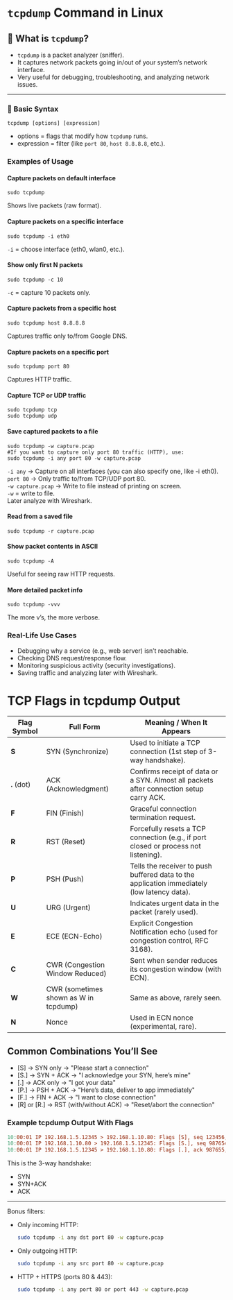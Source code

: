 # `tcpdump` Command in Linux

## 🔹 What is `tcpdump`?
- `tcpdump` is a packet analyzer (sniffer).
- It captures network packets going in/out of your system’s network interface.
- Very useful for debugging, troubleshooting, and analyzing network issues.

---
### 🔹 Basic Syntax
```
tcpdump [options] [expression]
```
- options = flags that modify how `tcpdump` runs.
- expression = filter (like `port 80`, `host 8.8.8.8`, etc.).


### Examples of Usage
#### Capture packets on default interface
```
sudo tcpdump
```
Shows live packets (raw format).
#### Capture packets on a specific interface
```
sudo tcpdump -i eth0
```
`-i` = choose interface (eth0, wlan0, etc.).

#### Show only first N packets
```
sudo tcpdump -c 10
```
`-c` = capture 10 packets only.

#### Capture packets from a specific host
```
sudo tcpdump host 8.8.8.8
```
Captures traffic only to/from Google DNS.

#### Capture packets on a specific port
```
sudo tcpdump port 80
```
Captures HTTP traffic.
#### Capture TCP or UDP traffic
```
sudo tcpdump tcp
sudo tcpdump udp
```
#### Save captured packets to a file
```
sudo tcpdump -w capture.pcap
#If you want to capture only port 80 traffic (HTTP), use:
sudo tcpdump -i any port 80 -w capture.pcap
```
`-i any` → Capture on all interfaces (you can also specify one, like -i eth0).  
`port 80` → Only traffic to/from TCP/UDP port 80.  
`-w capture.pcap` → Write to file instead of printing on screen.  
`-w` = write to file.  
Later analyze with Wireshark.
#### Read from a saved file
```
sudo tcpdump -r capture.pcap
```
#### Show packet contents in ASCII
```
sudo tcpdump -A
```
Useful for seeing raw HTTP requests.
#### More detailed packet info
```
sudo tcpdump -vvv
```
The more v’s, the more verbose.
### Real-Life Use Cases
- Debugging why a service (e.g., web server) isn’t reachable.
- Checking DNS request/response flow.
- Monitoring suspicious activity (security investigations).
- Saving traffic and analyzing later with Wireshark.

# TCP Flags in tcpdump Output
| Flag Symbol | Full Form                             | Meaning / When It Appears                                                                   |
| ----------- | ------------------------------------- | ------------------------------------------------------------------------------------------- |
| **S**       | SYN (Synchronize)                     | Used to initiate a TCP connection (1st step of 3-way handshake).                            |
| **.** (dot) | ACK (Acknowledgment)                  | Confirms receipt of data or a SYN. Almost all packets after connection setup carry ACK.     |
| **F**       | FIN (Finish)                          | Graceful connection termination request.                                                    |
| **R**       | RST (Reset)                           | Forcefully resets a TCP connection (e.g., if port closed or process not listening).         |
| **P**       | PSH (Push)                            | Tells the receiver to push buffered data to the application immediately (low latency data). |
| **U**       | URG (Urgent)                          | Indicates urgent data in the packet (rarely used).                                          |
| **E**       | ECE (ECN-Echo)                        | Explicit Congestion Notification echo (used for congestion control, RFC 3168).              |
| **C**       | CWR (Congestion Window Reduced)       | Sent when sender reduces its congestion window (with ECN).                                  |
| **W**       | CWR (sometimes shown as W in tcpdump) | Same as above, rarely seen.                                                                 |
| **N**       | Nonce                                 | Used in ECN nonce (experimental, rare).                                                     |

## Common Combinations You’ll See
- [S] → SYN only → "Please start a connection"
- [S.] → SYN + ACK → "I acknowledge your SYN, here’s mine"
- [.] → ACK only → "I got your data"
- [P.] → PSH + ACK → "Here’s data, deliver to app immediately"
- [F.] → FIN + ACK → "I want to close connection"
- [R] or [R.] → RST (with/without ACK) → "Reset/abort the connection"

### Example tcpdump Output With Flags
```makefile
10:00:01 IP 192.168.1.5.12345 > 192.168.1.10.80: Flags [S], seq 123456, win 65535, length 0
10:00:01 IP 192.168.1.10.80 > 192.168.1.5.12345: Flags [S.], seq 987654, ack 123457, win 65535, length 0
10:00:01 IP 192.168.1.5.12345 > 192.168.1.10.80: Flags [.], ack 987655, win 65535, length 0
```
This is the 3-way handshake:
- SYN
- SYN+ACK
- ACK

---
Bonus filters:

* Only incoming HTTP:

  ```bash
  sudo tcpdump -i any dst port 80 -w capture.pcap
  ```
* Only outgoing HTTP:

  ```bash
  sudo tcpdump -i any src port 80 -w capture.pcap
  ```
* HTTP + HTTPS (ports 80 & 443):

  ```bash
  sudo tcpdump -i any port 80 or port 443 -w capture.pcap
  ```
